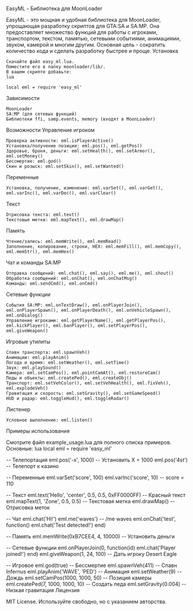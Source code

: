 EasyML - Библиотека для MoonLoader

EasyML - это мощная и удобная библиотека для MoonLoader, упрощающая разработку скриптов для GTA:SA и SA:MP. Она предоставляет множество функций для работы с игроками, транспортом, текстом, памятью, сетевыми событиями, анимациями, звуком, камерой и многим другим. Основная цель - сократить количество кода и сделать разработку быстрее и проще.
Установка

    Скачайте файл easy_ml.lua.
    Поместите его в папку moonloader/lib/.
    В вашем скрипте добавьте:
    lua

    local eml = require 'easy_ml'

Зависимости

    MoonLoader
    SA:MP (для сетевых функций)
    Библиотеки ffi, samp.events, memory (входят в MoonLoader)

Возможности
Управление игроком

    Проверка активности: eml.isPlayerActive()
    Установка/получение позиции: eml.pos(), eml.getPos()
    Здоровье, броня, деньги: eml.setHealth(), eml.setArmor(), eml.setMoney()
    Бессмертие: eml.god()
    Скин и розыск: eml.setSkin(), eml.setWanted()

Переменные

    Установка, получение, изменение: eml.varSet(), eml.varGet(), eml.varInc(), eml.varDec(), eml.varClear()

Текст

    Отрисовка текста: eml.text()
    Текстовые метки: eml.mapText(), eml.drawMap()

Память

    Чтение/запись: eml.memWrite(), eml.memRead()
    Заполнение, копирование, строки, HEX: eml.memFill(), eml.memCopy(), eml.memStr(), eml.memHex()

Чат и команды SA:MP

    Отправка сообщений: eml.chat(), eml.say(), eml.me(), eml.shout()
    Обработка сообщений: eml.onChat(), eml.onChatMsg()
    Команды: eml.sendCmd(), eml.onCmd()

Сетевые функции

    События SA:MP: eml.onTextDraw(), eml.onPlayerJoin(), eml.onPlayerSpawn(), eml.onPlayerDeath(), eml.onVehicleSpawn(), eml.onDialog()
    Управление игроками: eml.getPlayerName(), eml.getPlayerPos(), eml.kickPlayer(), eml.banPlayer(), eml.setPlayerPos(), eml.giveWeapon()

Игровые утилиты

    Спавн транспорта: eml.spawnVeh()
    Анимации: eml.playAnim()
    Погода и время: eml.setWeather(), eml.setTime()
    Звук: eml.playSound()
    Камера: eml.setCamPos(), eml.pointCamAt(), eml.restoreCam()
    Педы и объекты: eml.createPed(), eml.createObj()
    Транспорт: eml.setVehColor(), eml.setVehHealth(), eml.fixVeh(), eml.explodeVeh()
    Гравитация и скорость: eml.setGravity(), eml.setGameSpeed()
    HUD и радар: eml.toggleHud(), eml.toggleRadar()

Листенер

    Условное выполнение: eml.listen()

Примеры использования

Смотрите файл example_usage.lua для полного списка примеров. Основные:
lua
local eml = require 'easy_ml'

-- Телепортация
eml.pos('-x', 1000) -- Установить X = 1000
eml.pos('4st') -- Телепорт к казино

-- Переменные
eml.varSet('score', 100)
eml.varInc('score', 10) -- score = 110

-- Текст
eml.text('Hello', 'center', 0.5, 0.5, 0xFF0000FF) -- Красный текст
eml.mapText(1, 'Zone', 0.5, 0.5) -- Текстовая метка
eml.drawMap() -- Отрисовка меток

-- Чат
eml.chat('Hi!')
eml.me('waves') -- /me waves
eml.onChat('test', function() eml.chat('Test detected!') end)

-- Память
eml.memWrite(0xB7CEE4, 4, 10000) -- Установить деньги

-- Сетевые функции
eml.onPlayerJoin(0, function(id) eml.chat('Player joined!') end)
eml.giveWeapon(1, 24, 100) -- Дать игроку Desert Eagle

-- Игровое
eml.god(true) -- Бессмертие
eml.spawnVeh(411) -- Спавн Infernus
eml.playAnim('WAVE', 'PED') -- Анимация
eml.setWeather(9) -- Дождь
eml.setCamPos(1000, 1000, 50) -- Позиция камеры
eml.createPed(7, 1000, 1000, 10) -- Создать педа
eml.setGravity(0.004) -- Низкая гравитация
Лицензия

MIT License. Используйте свободно, но с указанием авторства.
